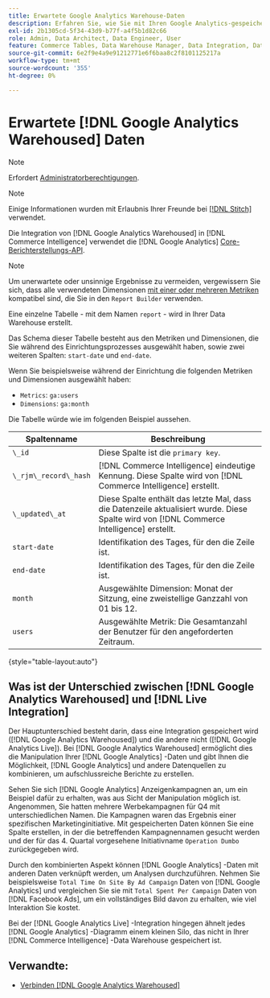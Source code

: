 ```yaml
---
title: Erwartete Google Analytics Warehouse-Daten
description: Erfahren Sie, wie Sie mit Ihren Google Analytics-gespeicherten Daten interagieren können.
exl-id: 2b1305cd-5f34-43d9-b77f-a4f5b1d82c66
role: Admin, Data Architect, Data Engineer, User
feature: Commerce Tables, Data Warehouse Manager, Data Integration, Data Import/Export
source-git-commit: 6e2f9e4a9e91212771e6f6baa8c2f8101125217a
workflow-type: tm+mt
source-wordcount: '355'
ht-degree: 0%

---
```


# Erwartete [!DNL Google Analytics Warehoused] Daten

>[!NOTE]
>
>Erfordert [Administratorberechtigungen](../../../administrator/user-management/user-management.md).

>[!NOTE]
>
>Einige Informationen wurden mit Erlaubnis Ihrer Freunde bei [[!DNL Stitch]](https://www.stitchdata.com/docs/integrations/saas/google-analytics) verwendet.

Die Integration von [!DNL Google Analytics Warehoused] in [!DNL Commerce Intelligence] verwendet die [!DNL Google Analytics] [Core-Berichterstellungs-API](https://developers.google.com/analytics/devguides/reporting/core/v3/).

>[!NOTE]
>
>Um unerwartete oder unsinnige Ergebnisse zu vermeiden, vergewissern Sie sich, dass alle verwendeten Dimensionen [mit einer oder mehreren Metriken](https://ga-dev-tools.google/dimensions-metrics-explorer/) kompatibel sind, die Sie in den `Report Builder` verwenden.

Eine einzelne Tabelle - mit dem Namen `report` - wird in Ihrer Data Warehouse erstellt.

Das Schema dieser Tabelle besteht aus den Metriken und Dimensionen, die Sie während des Einrichtungsprozesses ausgewählt haben, sowie zwei weiteren Spalten: `start-date` und `end-date`.

Wenn Sie beispielsweise während der Einrichtung die folgenden Metriken und Dimensionen ausgewählt haben:

* `Metrics`: `ga:users`
* `Dimensions`: `ga:month`

Die Tabelle würde wie im folgenden Beispiel aussehen.

| **Spaltenname** | **Beschreibung** |
|-----|-----|
| `\_id` | Diese Spalte ist die `primary key`. |
| `\_rjm\_record\_hash` | [!DNL Commerce Intelligence] eindeutige Kennung. Diese Spalte wird von [!DNL Commerce Intelligence] erstellt. |
| `\_updated\_at` | Diese Spalte enthält das letzte Mal, dass die Datenzeile aktualisiert wurde. Diese Spalte wird von [!DNL Commerce Intelligence] erstellt. |
| `start-date` | Identifikation des Tages, für den die Zeile ist. |
| `end-date` | Identifikation des Tages, für den die Zeile ist. |
| `month` | Ausgewählte Dimension: Monat der Sitzung, eine zweistellige Ganzzahl von 01 bis 12. |
| `users` | Ausgewählte Metrik: Die Gesamtanzahl der Benutzer für den angeforderten Zeitraum. |

{style="table-layout:auto"}

## Was ist der Unterschied zwischen [!DNL Google Analytics Warehoused] und [!DNL Live Integration]

Der Hauptunterschied besteht darin, dass eine Integration gespeichert wird ([!DNL Google Analytics Warehoused]) und die andere nicht ([!DNL Google Analytics Live]). Bei [!DNL Google Analytics Warehoused] ermöglicht dies die Manipulation Ihrer [!DNL Google Analytics] -Daten und gibt Ihnen die Möglichkeit, [!DNL Google Analytics] und andere Datenquellen zu kombinieren, um aufschlussreiche Berichte zu erstellen.

Sehen Sie sich [!DNL Google Analytics] Anzeigenkampagnen an, um ein Beispiel dafür zu erhalten, was aus Sicht der Manipulation möglich ist. Angenommen, Sie hatten mehrere Werbekampagnen für Q4 mit unterschiedlichen Namen. Die Kampagnen waren das Ergebnis einer spezifischen Marketinginitiative. Mit gespeicherten Daten können Sie eine Spalte erstellen, in der die betreffenden Kampagnennamen gesucht werden und der für das 4. Quartal vorgesehene Initiativname `Operation Dumbo` zurückgegeben wird.

Durch den kombinierten Aspekt können [!DNL Google Analytics] -Daten mit anderen Daten verknüpft werden, um Analysen durchzuführen. Nehmen Sie beispielsweise `Total Time On Site By Ad Campaign` Daten von [!DNL Google Analytics] und vergleichen Sie sie mit `Total Spent Per Campaign` Daten von [!DNL Facebook Ads], um ein vollständiges Bild davon zu erhalten, wie viel Interaktion Sie kostet.

Bei der [!DNL Google Analytics Live] -Integration hingegen ähnelt jedes [!DNL Google Analytics] -Diagramm einem kleinen Silo, das nicht in Ihrer [!DNL Commerce Intelligence] -Data Warehouse gespeichert ist.

## Verwandte:

* [Verbinden [!DNL Google Analytics Warehoused]](../integrations/google-analytics-warehoused.md)
